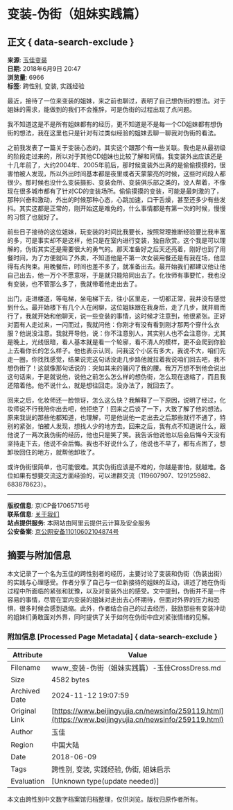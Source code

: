 # 变装-伪街（姐妹实践篇）

## 正文 { data-search-exclude }


**来源**: [玉佳变装](/)  
**日期**: 2018年6月9日 20:47  
**浏览量**: 6966  
**标签**: 跨性别, 变装, 实践经验

最近，接待了一位来变装的姐妹，来之前也聊过，表明了自己想伪街的想法。对于姐妹的需求，能做到的我们不会推辞，可是伪街的过程出现了点问题。

我不知道这是不是所有姐妹都有的经历，更不知道是不是每一个CD姐妹都有想伪街的想法，我在这里也只是针对有过类似经验的姐妹去聊一聊我对伪街的看法。

之前我发表了一篇关于变装心态的，其实这个跟那个有一些关联。我也是从最初级的阶段走过来的，所以对于其他CD姐妹也比较了解和同情。我变装外出应该还是十几年前了，大约2004年、2005年前后，那时候变装外出真的是偷偷摸摸的，很害怕被人发现，所以外出时间基本都是夜里或者天蒙蒙亮的时候，这些时间段人都很少。那时候也没什么变装摄影、变装会所、变装俱乐部之类的，没人帮着，不像现在很多城市都有了针对CD的变装场所。偷偷摸摸的变装，可能是最刺激的了，那种兴奋和激动，外出的时候那种心态，心跳加速，口干舌燥，甚至还多少有些发抖。其实这都是正常的，刚开始这是难免的，什么事情都是有第一次的时候，慢慢的习惯了也就好了。

前些日子接待的这位姐妹，玩变装的时间比我要长，按照常理推断经验要比我丰富的多，可是事实却不是这样，他只是在室内进行变装，独自欣赏。这个我是可以理解的，伪街其实还是需要很大的勇气的。那天准备好之后天还亮着，刚好也到了用餐时间，为了方便就叫了外卖，不知道他是不第一次女装用餐还是有我在场，他显得有点拘束。用晚餐后，时间也差不多了，就准备出去。最开始我们都建议他让他自己出去，他一万个不愿意呀，于是就只能陪同出去了。化妆师有事要忙，我也没有变装，也不管那么多了，我就带着他走出去了。

出门，走进楼道，等电梯，坐电梯下去，往小区里走，一切都正常，我并没有感觉到什么。最开始楼下有几个人在闲聊，这位姐妹跟在我身后，走了几步，就并肩而行了，我就开始和他聊天，说一些变装的事情，这时候才注意到，他很紧张。正好对面有人走过来，一闪而过，我就问他：你刚才有没有看到刚才那两个穿什么衣服？他说没注意。我就开导他，说：你不注意别人，其实别人也不会注意你，尤其是晚上，光线很暗，看人基本就是看一个轮廓，看不清人的模样，更不会爬到你脸上去看你长的怎么样子。他也表示认同，问我这个小区有多大，我说不大，咱们先走一圈，你找找感觉，结果说完这句话没走几步路他就拉着我说咱们回去吧，我不想伪街了！这就像那句话说的：突如其来的骚闪了我的腰。我万万想不到他会说出这句话来，于是就说他，说他之前怎么怎么样的想伪街，怎么现在退缩了，而且我还陪着他。他不说什么，就是想往回走。没办法了，就回去了。

回来之后，化妆师还一脸惊讶，怎么这么快？我解释了一下原因，说明了经过，化妆师说不行我陪你出去吧，他拒绝了！回来之后谈了一下，大致了解了他的想法。原来我说的那些他都知道，也理解，可是他说他一走出去之后那些就行不通了，特别的紧张，怕被人发现，想找人少的地方去。回来之后，我有点不知道说什么，跟他说了一两次我伪街的经历，他也只是笑了笑。我告诉他说他以后会后悔今天没有坚持走下去，他说不会后悔。我也不好说什么了，他说也不早了，都有点困了，想卸妆回住的地方，就帮他卸妆了。

或许伪街很简单，也可能很难。其实伪街应该是不难的，你越是害怕，就越难。各位如果有想要交流这方面经验的，可以进群交流（119607907、129125982、683878623）。

---

**版权信息**: 京ICP备17065715号  
**联系信息**: [关于我们](https://user.qzone.qq.com/1593634343)  
**站点提供服务**: 本网站由阿里云提供云计算及安全服务  
**公安备案**: [京公网安备11010602104874号](http://www.beian.gov.cn/portal/registerSystemInfo?recordcode=11010602104874)  

## 摘要与附加信息

<!-- tcd_abstract -->
本文记录了一个名为玉佳的跨性别者的经历，主要讨论了变装和伪街（伪装出街）的实践与心理感受。作者分享了自己与一位新接待的姐妹的互动，讲述了她在伪街过程中所面临的紧张和犹豫，以及对变装外出的感受。文中提到，伪街并不是一件容易的事情，尽管在室内变装的姐妹对走出去心怀期待，但面对外界的压力和恐惧，很多时候会感到退缩。此外，作者结合自己的过去经历，鼓励那些有变装冲动的姐妹们勇敢面对外界，同时提供了关于如何在伪街中应对紧张情绪的见解。
<!-- tcd_abstract_end -->

### 附加信息 [Processed Page Metadata] { data-search-exclude }

| Attribute       | Value                                  |
|-----------------|----------------------------------------|
| Filename        | www_变装-伪街（姐妹实践篇）-玉佳CrossDress.md                             |
| Size            | 4582 bytes                           |
| Archived Date   | 2024-11-12 19:07:59                             |
| Original Link   | [https://www.beijingyujia.cn/newsinfo/259119.html](https://www.beijingyujia.cn/newsinfo/259119.html)                       |
| Author          | 玉佳                               |
| Region          | 中国大陆                               |
| Date            | 2018-06-09                                 |
| Tags            | 跨性别, 变装, 实践经验, 伪街, 姐妹启示                                 |
| Evaluation            | [Unknown type(update needed)]                                 |
<!-- tcd_table_end -->

本文由跨性别中文数字档案馆归档整理，仅供浏览。版权归原作者所有。
